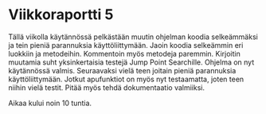# Viikkoraportti 5

Tällä viikolla käytännössä pelkästään muutin ohjelman koodia selkeämmäksi ja tein pieniä parannuksia käyttöliittymään. Jaoin koodia selkeämmin eri luokkiin ja metodeihin. Kommentoin myös metodeja paremmin. Kirjoitin muutamia suht yksinkertaisia testejä Jump Point Searchille. Ohjelma on nyt käytännössä valmis. Seuraavaksi vielä teen joitain pieniä parannuksia käyttöliittymään. Jotkut apufunktiot on myös nyt testaamatta, joten teen niihin vielä testit. Pitää myös tehdä dokumentaatio valmiiksi.

Aikaa kului noin 10 tuntia.